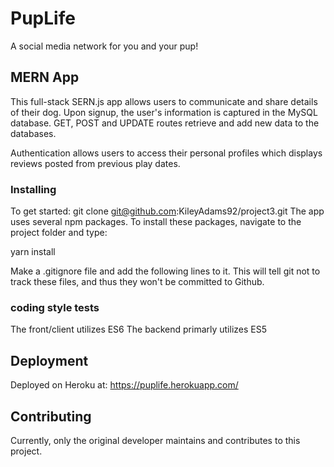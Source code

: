 # PupLife

A social media network for you and your pup!

## MERN App

This full-stack SERN.js app allows users to communicate and share details of their dog.  Upon signup, the user's information is captured in the MySQL database.  GET, POST and UPDATE routes retrieve and add new data to the databases.

Authentication allows users to access their personal profiles which displays reviews posted from previous play dates.

### Installing
To get started: git clone git@github.com:KileyAdams92/project3.git 
The app uses several npm packages. To install these packages, navigate to the project folder and type:

yarn install

Make a .gitignore file and add the following lines to it. This will tell git not to track these files, and thus they won't be committed to Github.


### coding style tests
The front/client utilizes ES6
The backend primarly utilizes ES5

## Deployment

Deployed on Heroku at:
https://puplife.herokuapp.com/

## Contributing

Currently, only the original developer maintains and contributes to this project.